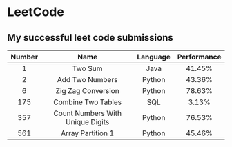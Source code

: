 # LeetCode
My successful leet code submissions
---

| Number  | Name                                  | Language |Performance  |
|:-------:|:-------------------------------------:|:--------:|:-----------:|
| 1       | Two Sum                               | Java     |41.45%       |
| 2       | Add Two Numbers                       | Python   |43.36%       |
| 6       | Zig Zag Conversion                    | Python   |78.63%       |
| 175     | Combine Two Tables                    | SQL      | 3.13%       |
| 357     | Count Numbers With Unique Digits      | Python   |76.53%       |
| 561     | Array Partition 1                     | Python   |45.46%       |